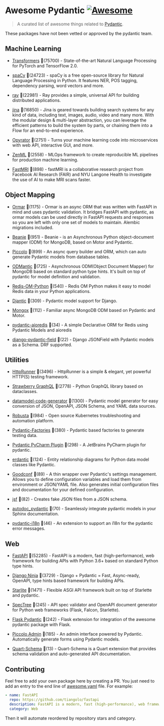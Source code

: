 # Awesome Pydantic [![Awesome](https://awesome.re/badge-flat.svg)](https://github.com/sindresorhus/awesome)

> A curated list of awesome things related to [Pydantic](https://pydantic-docs.helpmanual.io/).

These packages have not been vetted or approved by the pydantic team.


## Machine Learning
  
- [Transformers](https://github.com/huggingface/transformers) 🌟(75700) - State-of-the-art Natural Language Processing for PyTorch and TensorFlow 2.0.
  
- [spaCy](https://github.com/explosion/spaCy) 🌟(24723) - spaCy is a free open-source library for Natural Language Processing in Python. It features NER, POS tagging, dependency parsing, word vectors and more.
  
- [ray](https://github.com/ray-project/ray) 🌟(22981) - Ray provides a simple, universal API for building distributed applications.
  
- [jina](https://github.com/jina-ai/jina) 🌟(16850) - Jina is geared towards building search systems for any kind of data, including text, images, audio, video and many more. With the modular design & multi-layer abstraction, you can leverage the efficient patterns to build the system by parts, or chaining them into a Flow for an end-to-end experience.
  
- [Opyrator](https://github.com/ml-tooling/opyrator) 🌟(2751) - Turns your machine learning code into microservices with web API, interactive GUI, and more.
  
- [ZenML](https://github.com/zenml-io/zenml) 🌟(2558) - MLOps framework to create reproducible ML pipelines for production machine learning.
  
- [FastMRI](https://github.com/facebookresearch/fastMRI) 🌟(898) - fastMRI is a collaborative research project from Facebook AI Research (FAIR) and NYU Langone Health to investigate the use of AI to make MRI scans faster.
  

## Object Mapping
  
- [Ormar](https://github.com/collerek/ormar) 🌟(1175) - Ormar is an async ORM that was written with FastAPI in mind and uses pydantic validation. It bridges FastAPI with pydantic, as ormar models can be used directly in FastAPI requests and responses so you are left with only one set of models to maintain. Alembic migrations included.
  
- [Beanie](https://github.com/roman-right/beanie) 🌟(951) - Beanie - is an Asynchronous Python object-document mapper (ODM) for MongoDB, based on Motor and Pydantic.
  
- [Piccolo](https://github.com/piccolo-orm/piccolo) 🌟(899) - An async query builder and ORM, which can auto generate Pydantic models from database tables.
  
- [ODMantic](https://github.com/art049/odmantic) 🌟(725) - Asynchronous ODM(Object Document Mapper) for MongoDB based on standard python type hints. It's built on top of pydantic for model definition and validation.
  
- [Redis-OM-Python](https://github.com/redis/redis-om-python) 🌟(540) - Redis OM Python makes it easy to model Redis data in your Python applications.
  
- [Djantic](https://github.com/jordaneremieff/djantic) 🌟(309) - Pydantic model support for Django.
  
- [Mongox](https://github.com/aminalaee/mongox) 🌟(112) - Familiar async MongoDB ODM based on Pydantic and Motor.
  
- [pydantic-aioredis](https://github.com/andrewthetechie/pydantic-aioredis) 🌟(34) - A simple Declarative ORM for Redis using Pydantic Models and aioredis
  
- [django-pydantic-field](https://github.com/surenkov/django-pydantic-field) 🌟(22) - Django JSONField with Pydantic models as a Schema. DRF supported.
  

## Utilities
  
- [HttpRunner](https://github.com/httprunner/httprunner) 🌟(3496) - HttpRunner is a simple & elegant, yet powerful HTTP(S) testing framework.
  
- [Strawberry GraphQL](https://github.com/strawberry-graphql/strawberry) 🌟(2778) - Python GraphQL library based on dataclasses.
  
- [datamodel-code-generator](https://github.com/koxudaxi/datamodel-code-generator) 🌟(1300) - Pydantic model generator for easy conversion of JSON, OpenAPI, JSON Schema, and YAML data sources.
  
- [Robusta](https://github.com/robusta-dev/robusta) 🌟(984) - Open source Kubernetes troubleshooting and automation platform.
  
- [Pydantic-Factories](https://github.com/Goldziher/pydantic-factories) 🌟(380) - Pydantic based factories to generate testing data.
  
- [Pydantic PyCharm Plugin](https://github.com/koxudaxi/pydantic-pycharm-plugin) 🌟(298) - A JetBrains PyCharm plugin for pydantic.
  
- [erdantic](https://github.com/drivendataorg/erdantic) 🌟(124) - Entity relationship diagrams for Python data model classes like Pydantic.
  
- [Goodconf](https://github.com/lincolnloop/goodconf) 🌟(89) - A thin wrapper over Pydantic's settings management. Allows you to define configuration variables and load them from environment or JSON/YAML file. Also generates initial configuration files and documentation for your defined configuration.
  
- [jsf](https://github.com/ghandic/jsf) 🌟(82) - Creates fake JSON files from a JSON schema.
  
- [autodoc_pydantic](https://github.com/mansenfranzen/autodoc_pydantic) 🌟(70) - Seamlessly integrate pydantic models in your Sphinx documentation.
  
- [pydantic-i18n](https://github.com/boardpack/pydantic-i18n) 🌟(46) - An extension to support an i18n for the pydantic error messages.
  

## Web
  
- [FastAPI](https://github.com/tiangolo/fastapi) 🌟(52285) - FastAPI is a modern, fast (high-performance), web framework for building APIs with Python 3.6+ based on standard Python type hints.
  
- [Django Ninja](https://github.com/vitalik/django-ninja) 🌟(3729) - Django + Pydantic = Fast, Async-ready, OpenAPI, type hints based framework for building APIs.
  
- [Starlite](https://github.com/Goldziher/starlite) 🌟(1471) - Flexible ASGI API framework built on top of Starlette and pydantic.
  
- [SpecTree](https://github.com/0b01001001/spectree) 🌟(245) - API spec validator and OpenAPI document generator for Python web frameworks (Flask, Falcon, Starlette).
  
- [Flask Pydantic](https://github.com/bauerji/flask_pydantic) 🌟(242) - Flask extension for integration of the awesome pydantic package with Flask.
  
- [Piccolo Admin](https://github.com/piccolo-orm/piccolo_admin) 🌟(185) - An admin interface powered by Pydantic. Automatically generate forms using Pydantic models.
  
- [Quart-Schema](https://gitlab.com/pgjones/quart-schema) 🌟(13) - Quart-Schema is a Quart extension that provides schema validation and auto-generated API documentation.
  


## Contributing

Feel free to add your own package here by creating a PR. You just need to add an entry to the end line of [awesome.yaml](./awesome.yaml) file.
For example:

```yaml
- name: FastAPI
  repo: https://github.com/tiangolo/fastapi
  description: FastAPI is a modern, fast (high-performance), web framework for building APIs with Python 3.6+ based on standard Python type hints.
  category: Web
```

Then it will automate reordered by repository stars and category.